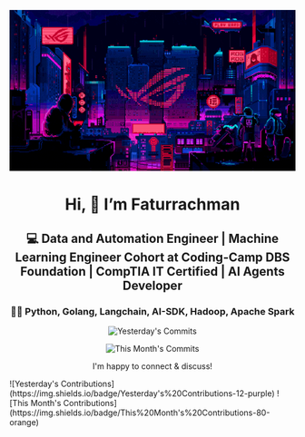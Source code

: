 <div align="center">
  
  ![Banner GIF](images/desktop-neon-gaming.gif)

  # Hi, 👋 I’m Faturrachman

  ## 💻 Data and Automation Engineer | Machine Learning Engineer Cohort at Coding-Camp DBS Foundation | CompTIA IT Certified | AI Agents Developer

  ### 👩‍💻 Python, Golang, Langchain, AI-SDK, Hadoop, Apache Spark

  <!-- TODAY_COMMITS: 9 -->
  ![Yesterday's Commits](https://img.shields.io/badge/Yesterday's%20Commits-9-blue)
  <!-- MONTH_COMMITS: 59 2025-05 -->
  ![This Month's Commits](https://img.shields.io/badge/This%20Month's%20Commits-59-green)

  I'm happy to connect & discuss!
</div>
<!-- TODAY_CONTRIBUTIONS: 12 -->
![Yesterday's Contributions](https://img.shields.io/badge/Yesterday's%20Contributions-12-purple)
<!-- MONTH_CONTRIBUTIONS: 80 2025-05 -->
![This Month's Contributions](https://img.shields.io/badge/This%20Month's%20Contributions-80-orange)
